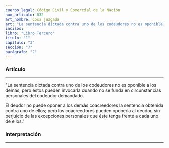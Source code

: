 ```yaml
---
cuerpo_legal: Código Civil y Comercial de la Nación
num_articulo: 832
art_nombre: Cosa juzgada
art: "La sentencia dictada contra uno de los codeudores no es oponible a los demás, pero éstos pueden invocarla cuando no se funda en circunstancias personales del codeudor demandado.  El deudor no puede oponer a los demás coacreedores la sentencia obtenida contra uno de ellos; pero los coacreedores pueden oponerla al deudor, sin perjuicio de las excepciones personales que éste tenga frente a cada uno de ellos."
incisos: 
libro: "Libro Tercero"
título: "1"
capítulo: "3"
sección: "7"
parágrafo: "2"
---
```

### Artículo
---
"La sentencia dictada contra uno de los codeudores no es oponible a los demás, pero éstos pueden invocarla cuando no se funda en circunstancias personales del codeudor demandado.  

El deudor no puede oponer a los demás coacreedores la sentencia obtenida contra uno de ellos; pero los coacreedores pueden oponerla al deudor, sin perjuicio de las excepciones personales que éste tenga frente a cada uno de ellos."


### Interpretación
---
